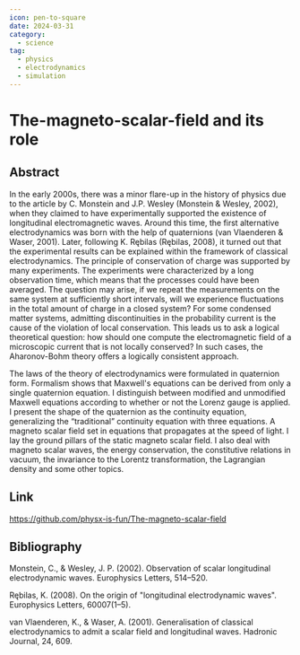 ```yaml
---
icon: pen-to-square
date: 2024-03-31
category:
  - science
tag:
  - physics
  - electrodynamics
  - simulation
---
```


# The-magneto-scalar-field and its role

<!-- more -->

## Abstract

In the early 2000s, there was a minor flare-up in the history of physics due to the article by C. Monstein and J.P. Wesley (Monstein & Wesley, 2002), when they claimed to have experimentally supported the existence of longitudinal electromagnetic waves. Around this time, the first alternative electrodynamics was born with the help of quaternions (van Vlaenderen & Waser, 2001). Later, following K. Rębilas (Rębilas, 2008), it turned out that the experimental results can be explained within the framework of classical electrodynamics. The principle of conservation of charge was supported by many experiments. The experiments were characterized by a long observation time, which means that the processes could have been averaged. The question may arise, if we repeat the measurements on the same system at sufficiently short intervals, will we experience fluctuations in the total amount of charge in a closed system? For some condensed matter systems, admitting discontinuities in the probability current is the cause of the violation of local conservation. This leads us to ask a logical theoretical question: how should one compute the electromagnetic field of a microscopic current that is not locally conserved? In such cases, the Aharonov-Bohm theory offers a logically consistent approach.

The laws of the theory of electrodynamics were formulated in quaternion form. Formalism shows that Maxwell's equations can be derived from only a single quaternion equation. I distinguish between modified and unmodified Maxwell equations according to whether or not the Lorenz gauge is applied. I present the shape of the quaternion as the continuity equation, generalizing the “traditional” continuity equation with three equations. A magneto scalar field set in equations that propagates at the speed of light. I lay the ground pillars of the static magneto scalar field. I also deal with magneto scalar waves, the energy conservation, the constitutive relations in vacuum, the invariance to the Lorentz transformation, the Lagrangian density and some other topics.

## Link

<https://github.com/physx-is-fun/The-magneto-scalar-field>

## Bibliography

Monstein, C., & Wesley, J. P. (2002). Observation of scalar longitudinal electrodynamic waves. Europhysics Letters, 514–520.

Rębilas, K. (2008). On the origin of "longitudinal electrodynamic waves". Europhysics Letters, 60007(1–5).

van Vlaenderen, K., & Waser, A. (2001). Generalisation of classical electrodynamics to admit a scalar field and longitudinal waves. Hadronic Journal, 24, 609.